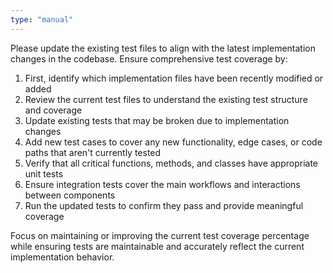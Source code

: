 ```yaml
---
type: "manual"
---
```


Please update the existing test files to align with the latest implementation changes in the codebase. Ensure comprehensive test coverage by:

1. First, identify which implementation files have been recently modified or added
2. Review the current test files to understand the existing test structure and coverage
3. Update existing tests that may be broken due to implementation changes
4. Add new test cases to cover any new functionality, edge cases, or code paths that aren't currently tested
5. Verify that all critical functions, methods, and classes have appropriate unit tests
6. Ensure integration tests cover the main workflows and interactions between components
7. Run the updated tests to confirm they pass and provide meaningful coverage

Focus on maintaining or improving the current test coverage percentage while ensuring tests are maintainable and accurately reflect the current implementation behavior.